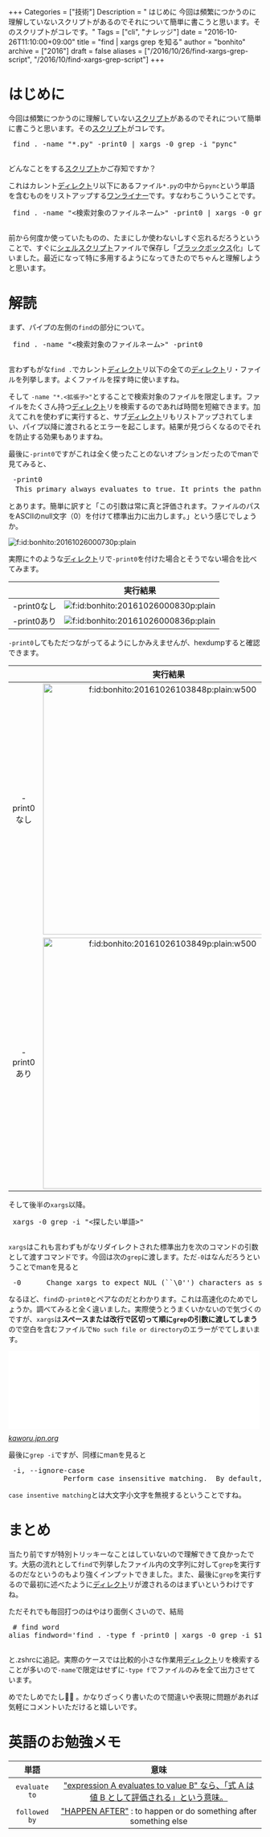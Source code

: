 +++
Categories = ["技術"]
Description = " はじめに  今回は頻繁につかうのに理解していないスクリプトがあるのでそれについて簡単に書こうと思います。そのスクリプトがコレです。"
Tags = ["cli", "ナレッジ"]
date = "2016-10-26T11:10:00+09:00"
title = "find | xargs grep を知る"
author = "bonhito"
archive = ["2016"]
draft = false
aliases = ["/2016/10/26/find-xargs-grep-script", "/2016/10/find-xargs-grep-script"]
+++

<body>
<h1>はじめに</h1>

<p>今回は頻繁につかうのに理解していない<a class="keyword" href="http://d.hatena.ne.jp/keyword/%A5%B9%A5%AF%A5%EA%A5%D7%A5%C8">スクリプト</a>があるのでそれについて簡単に書こうと思います。その<a class="keyword" href="http://d.hatena.ne.jp/keyword/%A5%B9%A5%AF%A5%EA%A5%D7%A5%C8">スクリプト</a>がコレです。</p>

<pre class="code lang-sh" data-lang="sh" data-unlink> find . -name "*.py" -print0 | xargs -0 grep -i "pync"
 </pre>


<p>どんなことをする<a class="keyword" href="http://d.hatena.ne.jp/keyword/%A5%B9%A5%AF%A5%EA%A5%D7%A5%C8">スクリプト</a>かご存知ですか？</p>

<p>これはカレント<a class="keyword" href="http://d.hatena.ne.jp/keyword/%A5%C7%A5%A3%A5%EC%A5%AF%A5%C8">ディレクト</a>リ以下にあるファイル<code>*.py</code>の中から<code>pync</code>という単語を含むものをリストアップする<a class="keyword" href="http://d.hatena.ne.jp/keyword/%A5%EF%A5%F3%A5%E9%A5%A4%A5%CA%A1%BC">ワンライナー</a>です。すなわちこういうことです。</p>

<pre class="code lang-sh" data-lang="sh" data-unlink> find . -name "&lt;検索対象のファイルネーム&gt;" -print0 | xargs -0 grep -i "&lt;探したい単語&gt;"
 </pre>


<p>前から何度か使っていたものの、たまにしか使わないしすぐ忘れるだろうということで、すぐに<a class="keyword" href="http://d.hatena.ne.jp/keyword/%A5%B7%A5%A7%A5%EB%A5%B9%A5%AF%A5%EA%A5%D7%A5%C8">シェルスクリプト</a>ファイルで保存し「<a class="keyword" href="http://d.hatena.ne.jp/keyword/%A5%D6%A5%E9%A5%C3%A5%AF%A5%DC%A5%C3%A5%AF%A5%B9">ブラックボックス</a>化」していました。最近になって特に多用するようになってきたのでちゃんと理解しようと思います。</p>

<h1>解読</h1>

<p>まず、パイプの左側の<code>find</code>の部分について。</p>

<pre class="code lang-sh" data-lang="sh" data-unlink> find . -name "&lt;検索対象のファイルネーム&gt;" -print0
 </pre>


<p>言わずもがな<code>find .</code>でカレント<a class="keyword" href="http://d.hatena.ne.jp/keyword/%A5%C7%A5%A3%A5%EC%A5%AF%A5%C8">ディレクト</a>リ以下の全ての<a class="keyword" href="http://d.hatena.ne.jp/keyword/%A5%C7%A5%A3%A5%EC%A5%AF%A5%C8">ディレクト</a>リ・ファイルを列挙します。よくファイルを探す時に使いますね。</p>

<p>そして <code>-name "*.&lt;拡張子&gt;"</code>とすることで検索対象のファイルを限定します。ファイルをたくさん持つ<a class="keyword" href="http://d.hatena.ne.jp/keyword/%A5%C7%A5%A3%A5%EC%A5%AF%A5%C8">ディレクト</a>リを検索するのであれば時間を短縮できます。加えてこれを使わずに実行すると、サブ<a class="keyword" href="http://d.hatena.ne.jp/keyword/%A5%C7%A5%A3%A5%EC%A5%AF%A5%C8">ディレクト</a>リもリストアップされてしまい、パイプ以降に渡されるとエラーを起こします。結果が見づらくなるのでそれを防止する効果もありますね。</p>

<p>最後に<code>-print0</code>ですがこれは全く使ったことのないオプションだったのでmanで見てみると、</p>

<pre class="code" data-lang="" data-unlink> -print0
　This primary always evaluates to true. It prints the pathname of the current file to standard output, followed by an ASCII NUL character (character code 0). </pre>


<p>とあります。簡単に訳すと「この引数は常に真と評価されます。ファイルのパスをASCIIのnull文字（0）を付けて標準出力に出力します。」という感じでしょうか。</p>

<p><span itemscope itemtype="http://schema.org/Photograph"><img src="https://cdn-ak.f.st-hatena.com/images/fotolife/b/bonhito/20161026/20161026000730.png" alt="f:id:bonhito:20161026000730p:plain" title="f:id:bonhito:20161026000730p:plain" class="hatena-fotolife" itemprop="image"></span></p>

<p>実際に↑のような<a class="keyword" href="http://d.hatena.ne.jp/keyword/%A5%C7%A5%A3%A5%EC%A5%AF%A5%C8">ディレクト</a>リで<code>-print0</code>を付けた場合とそうでない場合を比べてみます。</p>

<table>
<thead>
<tr>
<th style="text-align:center;"> </th>
<th style="text-align:center;">実行結果</th>
</tr>
</thead>
<tbody>
<tr>
<td style="text-align:center;">-print0なし</td>
<td style="text-align:center;"><span itemscope itemtype="http://schema.org/Photograph"><img src="https://cdn-ak.f.st-hatena.com/images/fotolife/b/bonhito/20161026/20161026000830.png" alt="f:id:bonhito:20161026000830p:plain" title="f:id:bonhito:20161026000830p:plain" class="hatena-fotolife" itemprop="image"></span></td>
</tr>
<tr>
<td style="text-align:center;">-print0あり</td>
<td style="text-align:center;"><span itemscope itemtype="http://schema.org/Photograph"><img src="https://cdn-ak.f.st-hatena.com/images/fotolife/b/bonhito/20161026/20161026000836.png" alt="f:id:bonhito:20161026000836p:plain" title="f:id:bonhito:20161026000836p:plain" class="hatena-fotolife" itemprop="image"></span></td>
</tr>
</tbody>
</table>


<p><code>-print0</code>してもただつながってるようにしかみえませんが、hexdumpすると確認できます。</p>

<table>
<thead>
<tr>
<th style="text-align:center;"> </th>
<th style="text-align:center;">実行結果</th>
</tr>
</thead>
<tbody>
<tr>
<td style="text-align:center;">-print0なし</td>
<td style="text-align:center;"><span itemscope itemtype="http://schema.org/Photograph"><img src="https://cdn-ak.f.st-hatena.com/images/fotolife/b/bonhito/20161026/20161026103848.png" alt="f:id:bonhito:20161026103848p:plain:w500" title="f:id:bonhito:20161026103848p:plain:w500" class="hatena-fotolife" style="width:500px" itemprop="image"></span></td>
</tr>
<tr>
<td style="text-align:center;">-print0あり</td>
<td style="text-align:center;"><span itemscope itemtype="http://schema.org/Photograph"><img src="https://cdn-ak.f.st-hatena.com/images/fotolife/b/bonhito/20161026/20161026103849.png" alt="f:id:bonhito:20161026103849p:plain:w500" title="f:id:bonhito:20161026103849p:plain:w500" class="hatena-fotolife" style="width:500px" itemprop="image"></span></td>
</tr>
</tbody>
</table>


<p>そして後半の<code>xargs</code>以降。</p>

<pre class="code lang-sh" data-lang="sh" data-unlink> xargs -0 grep -i "&lt;探したい単語&gt;"
 </pre>


<p><code>xargs</code>はこれも言わずもがなリダイレクトされた標準出力を次のコマンドの引数として渡すコマンドです。今回は次の<code>grep</code>に渡します。ただ<code>-0</code>はなんだろうということでmanを見ると</p>

<pre class="code" data-lang="" data-unlink> -0      Change xargs to expect NUL (``\0'') characters as separators, instead of spaces and newlines.  This is expected to be used in concert with the -print0 function in find(1). </pre>


<p>なるほど、<code>find</code>の<code>-print0</code>とペアなのだとわかります。これは高速化のためでしょうか。調べてみると全く違いました。実際使うとうまくいかないので気づくのですが、<code>xargs</code>は<b>スペースまたは改行で区切って順に<code>grep</code>の引数に渡してしまう</b>ので空白を含むファイルで<code>No such file or directory</code>のエラーがでてしまいます。</p>

<p><iframe src="//hatenablog-parts.com/embed?url=http%3A%2F%2Fkaworu.jpn.org%2Fkaworu%2F2008-12-08-1.php" title="UNIX findとxargsコマンドで-print0オプションを使う理由" class="embed-card embed-webcard" scrolling="no" frameborder="0" style="display: block; width: 100%; height: 155px; max-width: 500px; margin: 10px 0px;"></iframe><cite class="hatena-citation"><a href="http://kaworu.jpn.org/kaworu/2008-12-08-1.php">kaworu.jpn.org</a></cite></p>

<p>最後に<code>grep -i</code>ですが、同様にmanを見ると</p>

<pre class="code" data-lang="" data-unlink> -i, --ignore-case
             Perform case insensitive matching.  By default, grep is case sensitive. </pre>


<p><code>case insentive matching</code>とは大文字小文字を無視するということですね。</p>

<h1>まとめ</h1>

<p>当たり前ですが特別トリッキーなことはしていないので理解できて良かったです。大筋の流れとして<code>find</code>で列挙したファイル内の文字列に対して<code>grep</code>を実行するのだなというのもより強くインプットできました。また、最後に<code>grep</code>を実行するので最初に述べたように<a class="keyword" href="http://d.hatena.ne.jp/keyword/%A5%C7%A5%A3%A5%EC%A5%AF%A5%C8">ディレクト</a>リが渡されるのはまずいというわけですね。</p>

<p>ただそれでも毎回打つのはやはり面倒くさいので、結局</p>

<pre class="code lang-sh" data-lang="sh" data-unlink> # find word
alias findword='find . -type f -print0 | xargs -0 grep -i $1'
 </pre>


<p>と.zshrcに追記。実際のケースでは比較的小さな作業用<a class="keyword" href="http://d.hatena.ne.jp/keyword/%A5%C7%A5%A3%A5%EC%A5%AF%A5%C8">ディレクト</a>リを検索することが多いので<code>-name</code>で限定はせずに<code>-type f</code>でファイルのみを全て出力させています。</p>

<p>めでたしめでたし👏🏼 。かなりざっくり書いたので間違いや表現に問題があれば気軽にコメントいただけると嬉しいです。</p>

<h1>英語のお勉強メモ</h1>

<table>
<thead>
<tr>
<th style="text-align:center;">単語</th>
<th style="text-align:center;">意味</th>
</tr>
</thead>
<tbody>
<tr>
<td style="text-align:center;"><code>evaluate to</code></td>
<td style="text-align:center;"> <a href="http://d.hatena.ne.jp/ymoto/20080716/p1">"expression A evaluates to value B" なら、「式 A は値 B として評価される」という意味。</a>
</td>
</tr>
<tr>
<td style="text-align:center;"><code>followed by</code></td>
<td style="text-align:center;"> <a href="http://www.ldoceonline.com/dictionary/follow">"HAPPEN AFTER"</a> : to happen or do something after something else</td>
</tr>
</tbody>
</table>

</body>
